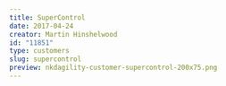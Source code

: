 ```yaml
---
title: SuperControl
date: 2017-04-24
creator: Martin Hinshelwood
id: "11851"
type: customers
slug: supercontrol
preview: nkdagility-customer-supercontrol-200x75.png
---
```

